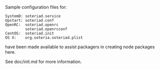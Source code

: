 Sample configuration files for:
```
SystemD: soteriad.service
Upstart: soteriad.conf
OpenRC:  soteriad.openrc
         soteriad.openrcconf
CentOS:  soteriad.init
OS X:    org.soteria.soteriad.plist
```
have been made available to assist packagers in creating node packages here.

See doc/init.md for more information.
